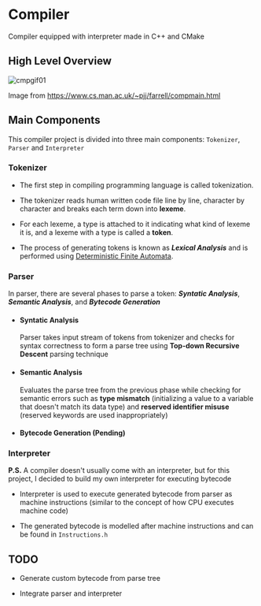 # Compiler
Compiler equipped with interpreter made in C++ and CMake

## High Level Overview

![cmpgif01](https://user-images.githubusercontent.com/69248457/192213074-a8aaf576-a59c-4fd6-b7b1-925bf54c3a14.gif)

Image from https://www.cs.man.ac.uk/~pjj/farrell/compmain.html

## Main Components
This compiler project is divided into three main components: `Tokenizer`, `Parser` and `Interpreter`

### Tokenizer
- The first step in compiling programming language is called tokenization. 

- The tokenizer reads human written code file line by line, character by character and breaks each term down into **lexeme**. 

- For each lexeme, a type is attached to it indicating what kind of lexeme it is, and a lexeme with a type is called a **token**.

- The process of generating tokens is known as ***Lexical Analysis*** and is performed using [Deterministic Finite Automata](https://en.wikipedia.org/wiki/Deterministic_finite_automaton).

### Parser
In parser, there are several phases to parse a token: ***Syntatic Analysis***, ***Semantic Analysis***, and ***Bytecode Generation***

* #### Syntatic Analysis
  Parser takes input stream of tokens from tokenizer and checks for syntax correctness to form a parse tree using **Top-down Recursive Descent** parsing technique

* #### Semantic Analysis
  Evaluates the parse tree from the previous phase while checking for semantic errors such as **type mismatch** (initializing a value to a variable that doesn't match its data type) and **reserved identifier misuse** (reserved keywords are used inappropriately)

* #### Bytecode Generation (Pending)

### Interpreter
**P.S.** A compiler doesn't usually come with an interpreter, but for this project, I decided to build my own interpreter for executing bytecode
- Interpreter is used to execute generated bytecode from parser as machine instructions (similar to the concept of how CPU executes machine code)

- The generated bytecode is modelled after machine instructions and can be found in `Instructions.h`

## TODO
- Generate custom bytecode from parse tree

- Integrate parser and interpreter
  
    
 
  

